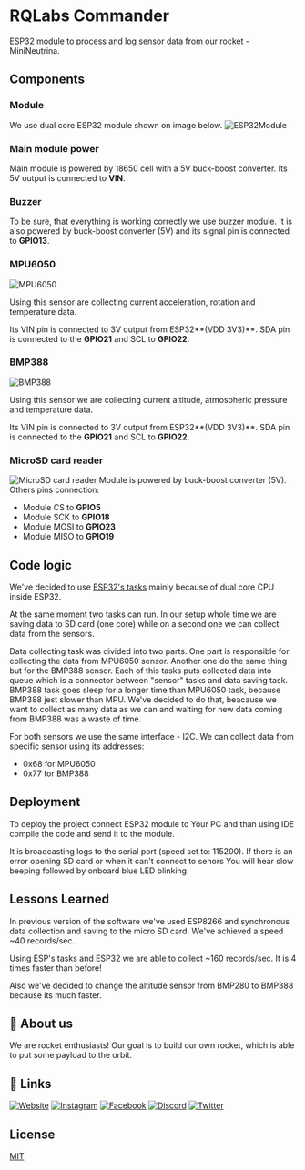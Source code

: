 # RQLabs Commander
ESP32 module to process and log sensor data from our rocket - MiniNeutrina.

## Components
### Module
We use dual core ESP32 module shown on image below.
![ESP32Module](https://img.joomcdn.net/84152a14c11919e9336d83f3117bf1867d3fea79_original.jpeg)

### Main module power
Main module is powered by 18650 cell with a 5V buck-boost converter. Its 5V output is connected to **VIN**. 

### Buzzer
To be sure, that everything is working correctly we use buzzer module. It is also powered by buck-boost converter (5V) and its signal pin is connected to **GPIO13**.

### MPU6050
![MPU6050](https://cdn2.botland.com.pl/61319-pdt_540/mpu-6050-3-osiowy-akcelerometr-i-zyroskop-i2c-modul-dfrobot.jpg)

Using this sensor are collecting current acceleration, rotation and temperature data.

Its VIN pin is connected to 3V output from ESP32**(VDD 3V3)**. SDA pin is connected to the **GPIO21** and SCL to **GPIO22**.

### BMP388
![BMP388](https://tatrashike.pl/imgs-44071_thumbs/5-Diymore-BMP388-CJMCU-388-24-bit-cyfrowy-czujnik-temperatury.jpeg)

Using this sensor we are collecting current altitude, atmospheric pressure and temperature data.

Its VIN pin is connected to 3V output from ESP32**(VDD 3V3)**. SDA pin is connected to the **GPIO21** and SCL to **GPIO22**.

### MicroSD card reader
![MicroSD card reader](https://cdn1.botland.com.pl/64074-pdt_540/modul-czytnika-kart-microsd.jpg)
Module is powered by buck-boost converter (5V). Others pins connection:
- Module CS to **GPIO5**
- Module SCK to **GPIO18**
- Module MOSI to **GPIO23**
- Module MISO to **GPIO19**

## Code logic
We've decided to use [ESP32's tasks](https://docs.espressif.com/projects/esp-idf/en/latest/esp32/api-reference/system/freertos.html) mainly because of dual core CPU inside ESP32. 

At the same moment two tasks can run. In our setup whole time we are saving data to SD card (one core) while on a second one we can collect data from the sensors.

Data collecting task was divided into two parts. One part is responsible for collecting the data from MPU6050 sensor. Another one do the same thing but for the BMP388 sensor. Each of this tasks puts collected data into queue which is a connector between "sensor" tasks and data saving task. BMP388 task goes sleep for a longer time than MPU6050 task, because BMP388 jest slower than MPU. We've decided to do that, beacause we want to collect as many data as we can and waiting for new data coming from BMP388 was a waste of time.

For both sensors we use the same interface - I2C. We can collect data from specific sensor using its addresses:
- 0x68 for MPU6050
- 0x77 for BMP388

## Deployment
To deploy the project connect ESP32 module to Your PC and than using IDE compile the code and send it to the module.

It is broadcasting logs to the serial port (speed set to: 115200). If there is an error opening SD card or when it can't connect to senors You will hear slow beeping followed by onboard blue LED blinking.

## Lessons Learned
In previous version of the software we've used ESP8266 and synchronous data collection and saving to the micro SD card. We've achieved a speed ~40 records/sec.

Using ESP's tasks and ESP32 we are able to collect ~160 records/sec. It is 4 times faster than before!

Also we've decided to change the altitude sensor from BMP280 to BMP388 because its much faster.

## 🚀 About us
We are rocket enthusiasts! Our goal is to build our own rocket, 
which is able to put some payload to the orbit.


## 🔗 Links
[![Website](https://img.shields.io/badge/🔗_Website-000?style=for-the-badge)](https://rqlabs.space)
[![Instagram](https://img.shields.io/badge/Instagram-000?style=for-the-badge&logo=instagram&logoColor=white)](https://instagram.com/RQLabs)
[![Facebook](https://img.shields.io/badge/Facebook-000?style=for-the-badge&logo=facebook&logoColor=white)](https://www.facebook.com/RQLabs)
[![Discord](https://img.shields.io/badge/Discord-000?style=for-the-badge&logo=discord&logoColor=white)](https://discord.gg/9qAMMVjWe8)
[![Twitter](https://img.shields.io/badge/twitter-000?style=for-the-badge&logo=twitter&logoColor=white)](https://twitter.com/RQLabs)

## License
[MIT](https://choosealicense.com/licenses/mit/)


